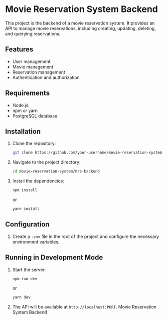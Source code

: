 # Movie Reservation System Backend

This project is the backend of a movie reservation system. It provides an API to manage movie reservations, including creating, updating, deleting, and querying reservations.

## Features

- User management
- Movie management
- Reservation management
- Authentication and authorization

## Requirements

- Node.js
- npm or yarn
- PostgreSQL database

## Installation

1. Clone the repository:
   ```bash
   git clone https://github.com/your-username/movie-reservation-system.git
   ```
2. Navigate to the project directory:
   ```bash
   cd movie-reservation-system/mrs-backend
   ```
3. Install the dependencies:
   ```bash
   npm install
   ```
   or
   ```bash
   yarn install
   ```

## Configuration

1. Create a `.env` file in the root of the project and configure the necessary environment variables.

## Running in Development Mode

1. Start the server:
   ```bash
   npm run dev
   ```
   or
   ```bash
   yarn dev
   ```

2. The API will be available at `http://localhost:PORT`. Movie Reservation System Backend
